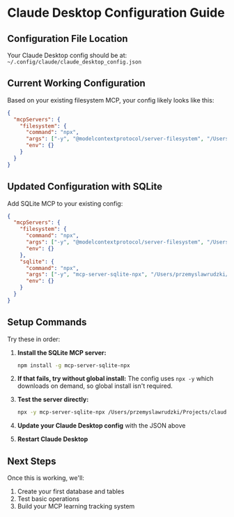 # Claude Desktop Configuration Guide

## Configuration File Location
Your Claude Desktop config should be at:
`~/.config/claude/claude_desktop_config.json`

## Current Working Configuration
Based on your existing filesystem MCP, your config likely looks like this:

```json
{
  "mcpServers": {
    "filesystem": {
      "command": "npx",
      "args": ["-y", "@modelcontextprotocol/server-filesystem", "/Users/przemyslawrudzki/Projects/claude-filesystem-mcp"],
      "env": {}
    }
  }
}
```

## Updated Configuration with SQLite
Add SQLite MCP to your existing config:

```json
{
  "mcpServers": {
    "filesystem": {
      "command": "npx", 
      "args": ["-y", "@modelcontextprotocol/server-filesystem", "/Users/przemyslawrudzki/Projects/claude-filesystem-mcp"],
      "env": {}
    },
    "sqlite": {
      "command": "npx",
      "args": ["-y", "mcp-server-sqlite-npx", "/Users/przemyslawrudzki/Projects/claude-filesystem-mcp/projects/mcp-learning/knowledge-base/mcp-knowledge.db"],
      "env": {}
    }
  }
}
```

## Setup Commands
Try these in order:

1. **Install the SQLite MCP server:**
   ```bash
   npm install -g mcp-server-sqlite-npx
   ```

2. **If that fails, try without global install:**
   The config uses `npx -y` which downloads on demand, so global install isn't required.

3. **Test the server directly:**
   ```bash
   npx -y mcp-server-sqlite-npx /Users/przemyslawrudzki/Projects/claude-filesystem-mcp/projects/mcp-learning/knowledge-base/mcp-knowledge.db
   ```

4. **Update your Claude Desktop config** with the JSON above

5. **Restart Claude Desktop**

## Next Steps
Once this is working, we'll:
1. Create your first database and tables
2. Test basic operations
3. Build your MCP learning tracking system
